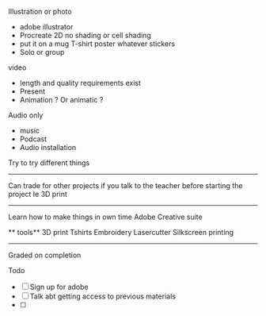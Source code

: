 Illustration or photo
- adobe illustrator 
- Procreate
2D no shading or cell shading 
- put it on a mug T-shirt poster whatever stickers 
- Solo or group 

 video 
- length and quality requirements exist
- Present 
- Animation ? Or animatic ? 

Audio only
- music 
- Podcast
- Audio installation 


Try to try different things 

---
Can trade for other projects if you talk to the teacher before starting the project
Ie 3D print 


---
Learn how to make things in own time 
Adobe Creative suite 

** tools** 
3D print 
Tshirts 
Embroidery 
Lasercutter
Silkscreen printing 

---

Graded on completion 

Todo 
- [ ] Sign up for adobe 
- [ ] Talk abt getting access to previous materials 
- [ ] 